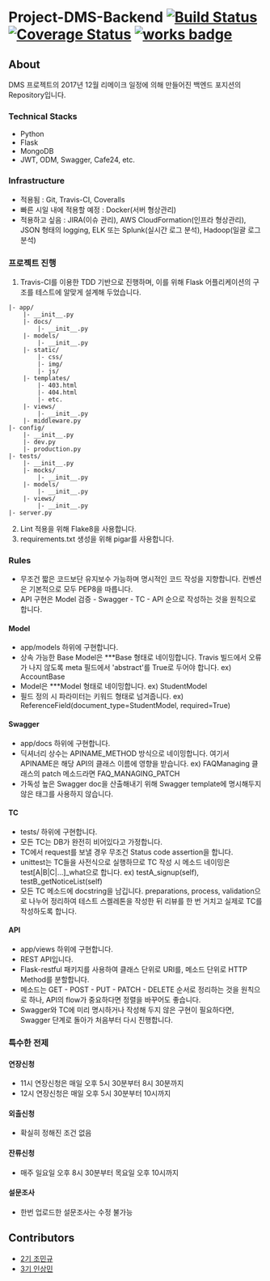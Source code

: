 # Project-DMS-Backend  [![Build Status](https://travis-ci.org/DSM-DMS/DMS-Backend.svg?branch=master)](https://travis-ci.org/DSM-DMS/DMS-Backend) [![Coverage Status](https://coveralls.io/repos/github/DSM-DMS/DMS-Backend/badge.svg?branch=master)](https://coveralls.io/github/DSM-DMS/DMS-Backend?branch=master) [![works badge](https://cdn.rawgit.com/nikku/works-on-my-machine/v0.2.0/badge.svg)](https://github.com/nikku/works-on-my-machine)
## About
DMS 프로젝트의 2017년 12월 리메이크 일정에 의해 만들어진 백엔드 포지션의 Repository입니다.

### Technical Stacks
- Python
- Flask
- MongoDB
- JWT, ODM, Swagger, Cafe24, etc.

### Infrastructure
- 적용됨 : Git, Travis-CI, Coveralls
- 빠른 시일 내에 적용할 예정 : Docker(서버 형상관리)
- 적용하고 싶음 : JIRA(이슈 관리), AWS CloudFormation(인프라 형상관리), JSON 형태의 logging, ELK 또는 Splunk(실시간 로그 분석), Hadoop(일괄 로그 분석)

### 프로젝트 진행
1. Travis-CI를 이용한 TDD 기반으로 진행하며, 이를 위해 Flask 어플리케이션의 구조를 테스트에 알맞게 설계해 두었습니다.
~~~
|- app/
    |- __init__.py
    |- docs/
        |- __init__.py
    |- models/
        |- __init__.py
    |- static/
        |- css/
        |- img/
        |- js/
    |- templates/
        |- 403.html
        |- 404.html
        |- etc.
    |- views/
        |- __init__.py
    |- middleware.py
|- config/
    |- __init__.py
    |- dev.py
    |- production.py
|- tests/
    |- __init__.py
    |- mocks/
        |- __init__.py
    |- models/
        |- __init__.py
    |- views/
        |- __init__.py
|- server.py
~~~
2. Lint 적용을 위해 Flake8을 사용합니다.
3. requirements.txt 생성을 위해 pigar를 사용합니다.

### Rules
- 무조건 짧은 코드보단 유지보수 가능하며 명시적인 코드 작성을 지향합니다. 컨벤션은 기본적으로 모두 PEP8을 따릅니다.
- API 구현은 Model 검증 - Swagger - TC - API 순으로 작성하는 것을 원칙으로 합니다.
#### Model
- app/models 하위에 구현합니다.
- 상속 가능한 Base Model은 ***Base 형태로 네이밍합니다. Travis 빌드에서 오류가 나지 않도록 meta 필드에서 'abstract'를 True로 두어야 합니다. ex) AccountBase
- Model은 ***Model 형태로 네이밍합니다. ex) StudentModel
- 필드 정의 시 파라미터는 키워드 형태로 넘겨줍니다. ex) ReferenceField(document_type=StudentModel, required=True)
#### Swagger
- app/docs 하위에 구현합니다.
- 딕셔너리 상수는 APINAME_METHOD 방식으로 네이밍합니다. 여기서 APINAME은 해당 API의 클래스 이름에 영향을 받습니다. ex) FAQManaging 클래스의 patch 메소드라면 FAQ_MANAGING_PATCH
- 가독성 높은 Swagger doc을 산출해내기 위해 Swagger template에 명시해두지 않은 태그를 사용하지 않습니다.
#### TC
- tests/ 하위에 구현합니다.
- 모든 TC는 DB가 완전히 비어있다고 가정합니다.
- TC에서 request를 보낼 경우 무조건 Status code assertion을 합니다.
- unittest는 TC들을 사전식으로 실행하므로 TC 작성 시 메소드 네이밍은 test[A|B|C|...]_what으로 합니다. ex) testA_signup(self), testB_getNoticeList(self)
- 모든 TC 메소드에 docstring을 남깁니다. preparations, process, validation으로 나누어 정리하여 테스트 스켈레톤을 작성한 뒤 리뷰를 한 번 거치고 실제로 TC를 작성하도록 합니다.
#### API
- app/views 하위에 구현합니다.
- REST API입니다.
- Flask-restful 패키지를 사용하여 클래스 단위로 URI를, 메소드 단위로 HTTP Method를 분할합니다.
- 메소드는 GET - POST - PUT - PATCH - DELETE 순서로 정리하는 것을 원칙으로 하나, API의 flow가 중요하다면 정렬을 바꾸어도 좋습니다.
- Swagger와 TC에 미리 명시하거나 작성해 두지 않은 구현이 필요하다면, Swagger 단계로 돌아가 처음부터 다시 진행합니다.

### 특수한 전제
#### 연장신청
- 11시 연장신청은 매일 오후 5시 30분부터 8시 30분까지
- 12시 연장신청은 매일 오후 5시 30분부터 10시까지
#### 외출신청
- 확실히 정해진 조건 없음
#### 잔류신청
- 매주 일요일 오후 8시 30분부터 목요일 오후 10시까지
#### 설문조사
- 한번 업로드한 설문조사는 수정 불가능

## Contributors
- <a href="https://github.com/JoMingyu">2기 조민규</a>
- <a href="https://github.com/RISMME">3기 인상민</a>
